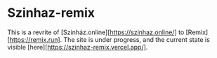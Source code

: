 # Szinhaz-remix

This is a revrite of [Szinház.online][https://szinhaz.online/] to [Remix][https://remix.run].
The site is under progress, and the current state is visible [here][https://szinhaz-remix.vercel.app/].
